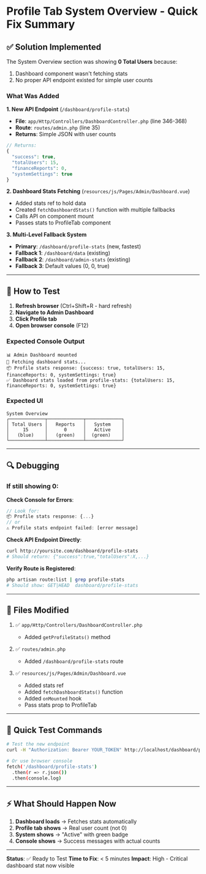 # Profile Tab System Overview - Quick Fix Summary

## ✅ Solution Implemented

The System Overview section was showing **0 Total Users** because:
1. Dashboard component wasn't fetching stats
2. No proper API endpoint existed for simple user counts

### What Was Added

**1. New API Endpoint** (`/dashboard/profile-stats`)
- **File**: `app/Http/Controllers/DashboardController.php` (line 346-368)
- **Route**: `routes/admin.php` (line 35)
- **Returns**: Simple JSON with user counts

```php
// Returns:
{
  "success": true,
  "totalUsers": 15,
  "financeReports": 0,
  "systemSettings": true
}
```

**2. Dashboard Stats Fetching** (`resources/js/Pages/Admin/Dashboard.vue`)
- Added stats ref to hold data
- Created `fetchDashboardStats()` function with multiple fallbacks
- Calls API on component mount
- Passes stats to ProfileTab component

**3. Multi-Level Fallback System**
- **Primary**: `/dashboard/profile-stats` (new, fastest)
- **Fallback 1**: `/dashboard/data` (existing)
- **Fallback 2**: `/dashboard/admin-stats` (existing)
- **Fallback 3**: Default values (0, 0, true)

---

## 🧪 How to Test

1. **Refresh browser** (Ctrl+Shift+R - hard refresh)
2. **Navigate to Admin Dashboard**
3. **Click Profile tab**
4. **Open browser console** (F12)

### Expected Console Output

```
📊 Admin Dashboard mounted
🔄 Fetching dashboard stats...
📦 Profile stats response: {success: true, totalUsers: 15, financeReports: 0, systemSettings: true}
✅ Dashboard stats loaded from profile-stats: {totalUsers: 15, financeReports: 0, systemSettings: true}
```

### Expected UI

```
System Overview
┌─────────────┬─────────────┬─────────────┐
│ Total Users │   Reports   │   System    │
│     15      │      0      │   Active    │
│   (blue)    │   (green)   │  (green)    │
└─────────────┴─────────────┴─────────────┘
```

---

## 🔍 Debugging

### If still showing 0:

**Check Console for Errors**:
```javascript
// Look for:
📦 Profile stats response: {...}
// or
⚠️ Profile stats endpoint failed: [error message]
```

**Check API Endpoint Directly**:
```bash
curl http://yoursite.com/dashboard/profile-stats
# Should return: {"success":true,"totalUsers":X,...}
```

**Verify Route is Registered**:
```bash
php artisan route:list | grep profile-stats
# Should show: GET|HEAD  dashboard/profile-stats
```

---

## 📁 Files Modified

1. ✅ `app/Http/Controllers/DashboardController.php`
   - Added `getProfileStats()` method

2. ✅ `routes/admin.php`
   - Added `/dashboard/profile-stats` route

3. ✅ `resources/js/Pages/Admin/Dashboard.vue`
   - Added stats ref
   - Added `fetchDashboardStats()` function
   - Added `onMounted` hook
   - Pass stats prop to ProfileTab

---

## 🎯 Quick Test Commands

```bash
# Test the new endpoint
curl -H "Authorization: Bearer YOUR_TOKEN" http://localhost/dashboard/profile-stats

# Or use browser console
fetch('/dashboard/profile-stats')
  .then(r => r.json())
  .then(console.log)
```

---

## ⚡ What Should Happen Now

1. **Dashboard loads** → Fetches stats automatically
2. **Profile tab shows** → Real user count (not 0)
3. **System shows** → "Active" with green badge
4. **Console shows** → Success messages with actual counts

---

**Status**: ✅ Ready to Test
**Time to Fix**: < 5 minutes
**Impact**: High - Critical dashboard stat now visible
